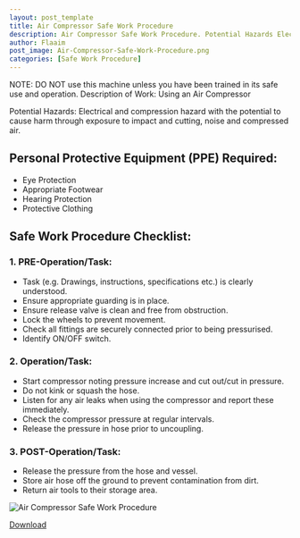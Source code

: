 ```yaml
---
layout: post_template
title: Air Compressor Safe Work Procedure
description: Air Compressor Safe Work Procedure. Potential Hazards Electrical and compression hazard with the potential to cause harm through exposure to impact and cutting, noise and compressed air
author: Flaaim
post_image: Air-Compressor-Safe-Work-Procedure.png
categories: [Safe Work Procedure]
---
```


NOTE: DO NOT use this machine unless you have been trained in its safe use and operation. 
Description of Work:	Using an Air Compressor 

Potential Hazards: Electrical and compression hazard with the potential to cause harm through exposure to impact and cutting, noise and compressed air.

## Personal Protective Equipment (PPE) Required:

- Eye Protection
- Appropriate Footwear
- Hearing Protection
- Protective Clothing

 ## Safe Work Procedure Checklist:
 ### 1. PRE-Operation/Task:
- Task (e.g. Drawings, instructions, specifications etc.) is clearly understood.
- Ensure appropriate guarding is in place.
- Ensure release valve is clean and free from obstruction.
- Lock the wheels to prevent movement.
- Check all fittings are securely connected prior to being pressurised.
- Identify ON/OFF switch.
### 2. Operation/Task:
- Start compressor noting pressure increase and cut out/cut in pressure.
- Do not kink or squash the hose.
- Listen for any air leaks when using the compressor and report these immediately.
- Check the compressor pressure at regular intervals.
- Release the pressure in hose prior to uncoupling.
### 3. POST-Operation/Task:
- Release the pressure from the hose and vessel.
- Store air hose off the ground to prevent contamination from dirt.
- Return air tools to their storage area.

![Air Compressor Safe Work Procedure](https://safetyworkblog.com/assets/img/Air-Compressor-Safe-Work-Procedure.png)

[Download](https://safetyworkblog.com/assets/template/aircompressorprocedure.docx)



